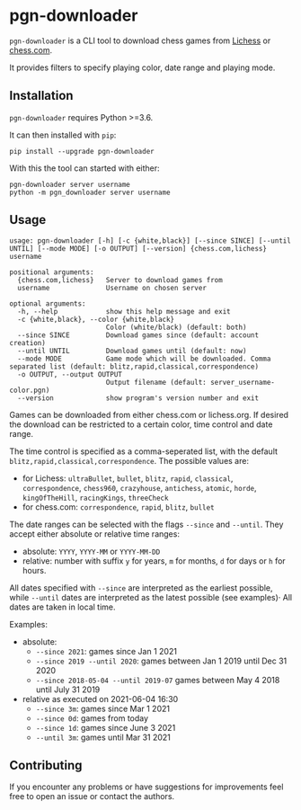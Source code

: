 # pgn-downloader

`pgn-downloader` is a CLI tool to download chess games from [Lichess](https://lichess.org) or [chess.com](https://chess.com).

It provides filters to specify playing color, date range and playing mode.

## Installation
`pgn-downloader` requires Python >=3.6.

It can then installed with `pip`:
```
pip install --upgrade pgn-downloader
```

With this the tool can started with either:
```
pgn-downloader server username
python -m pgn_downloader server username
```

## Usage
```
usage: pgn-downloader [-h] [-c {white,black}] [--since SINCE] [--until UNTIL] [--mode MODE] [-o OUTPUT] [--version] {chess.com,lichess} username

positional arguments:
  {chess.com,lichess}   Server to download games from
  username              Username on chosen server

optional arguments:
  -h, --help            show this help message and exit
  -c {white,black}, --color {white,black}
                        Color (white/black) (default: both)
  --since SINCE         Download games since (default: account creation)
  --until UNTIL         Download games until (default: now)
  --mode MODE           Game mode which will be downloaded. Comma separated list (default: blitz,rapid,classical,correspondence)
  -o OUTPUT, --output OUTPUT
                        Output filename (default: server_username-color.pgn)
  --version             show program's version number and exit
```

Games can be downloaded from either chess.com or lichess.org.
If desired the download can be restricted to a certain color, time control and date range.

The time control is specified as a comma-seperated list, with the default `blitz,rapid,classical,correspondence`.
The possible values are:
- for Lichess: `ultraBullet`, `bullet`, `blitz`, `rapid`, `classical`, `correspondence`, `chess960`, `crazyhouse`, `antichess`, `atomic`, `horde`, `kingOfTheHill`, `racingKings`, `threeCheck`
- for chess.com: `correspondence`, `rapid`, `blitz`, `bullet`

The date ranges can be selected with the flags `--since` and `--until`.
They accept either absolute or relative time ranges:
- absolute: `YYYY`, `YYYY-MM` or `YYYY-MM-DD`
- relative: number with suffix `y` for years, `m` for months, `d` for days or `h` for hours.

All dates specified with `--since` are interpreted as the earliest possible, while `--until` dates are interpreted as the latest possible (see examples)·
All dates are taken in local time.



Examples:
- absolute:
  - `--since 2021`: games since Jan 1 2021
  - `--since 2019 --until 2020`: games between Jan 1 2019 until Dec 31 2020
  - `--since 2018-05-04 --until 2019-07` games between May 4 2018 until July 31 2019
- relative as executed on 2021-06-04 16:30
  - `--since 3m`: games since Mar 1 2021
  - `--since 0d`: games from today
  - `--since 1d`: games since June 3 2021
  - `--until 3m`: games until Mar 31 2021


## Contributing
If you encounter any problems or have suggestions for improvements feel free to open an issue or contact the authors.

